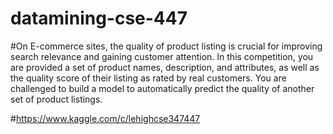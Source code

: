 # datamining-cse-447

#On E-commerce sites, the quality of product listing is crucial for improving search relevance and gaining customer attention. In this competition, you are provided a set of product names, description, and attributes, as well as the quality score of their listing as rated by real customers. You are challenged to build a model to automatically predict the quality of another set of product listings.

#https://www.kaggle.com/c/lehighcse347447